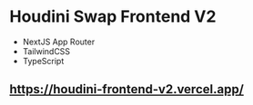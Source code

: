 # Houdini Swap Frontend V2
- NextJS App Router
- TailwindCSS
- TypeScript

## https://houdini-frontend-v2.vercel.app/
